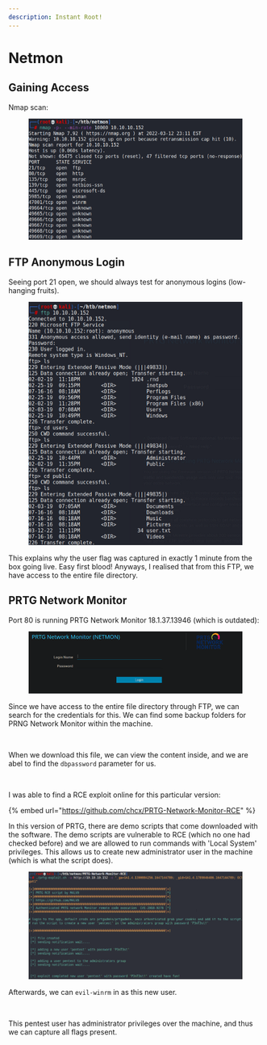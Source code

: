 ```yaml
---
description: Instant Root!
---
```


# Netmon

## Gaining Access

Nmap scan:

<figure><img src="../../../.gitbook/assets/image (47) (2) (3).png" alt=""><figcaption></figcaption></figure>

## FTP Anonymous Login

Seeing port 21 open, we should always test for anonymous logins (low-hanging fruits).

<figure><img src="../../../.gitbook/assets/image (19) (1) (1) (3).png" alt=""><figcaption></figcaption></figure>

This explains why the user flag was captured in exactly 1 minute from the box going live. Easy first blood! Anyways, I realised that from this FTP, we have access to the entire file directory.

## PRTG Network Monitor

Port 80 is running PRTG Network Monitor 18.1.37.13946 (which is outdated):

<figure><img src="../../../.gitbook/assets/image (37) (1) (3) (1).png" alt=""><figcaption></figcaption></figure>

Since we have access to the entire file directory through FTP, we can search for the credentials for this. We can find some backup folders for PRNG Network Monitor within the machine.&#x20;

<figure><img src="../../../.gitbook/assets/image (22) (8).png" alt=""><figcaption></figcaption></figure>

When we download this file, we can view the content inside, and we are abel to find the `dbpassword` parameter for us.

<figure><img src="../../../.gitbook/assets/image (13) (2) (1).png" alt=""><figcaption></figcaption></figure>

I was able to find a RCE exploit online for this particular version:

{% embed url="https://github.com/chcx/PRTG-Network-Monitor-RCE" %}

In this version of PRTG, there are demo scripts that come downloaded with the software. The demo scripts are vulnerable to RCE (which no one had checked before) and we are allowed to run commands with 'Local System' privileges. This allows us to create new administrator user in the machine (which is what the script does).&#x20;

<figure><img src="../../../.gitbook/assets/image (51) (4).png" alt=""><figcaption></figcaption></figure>

Afterwards, we can `evil-winrm` in as this new user.

<figure><img src="../../../.gitbook/assets/image (3) (3) (1).png" alt=""><figcaption></figcaption></figure>

This pentest user has administrator privileges over the machine, and thus we can capture all flags present.&#x20;
